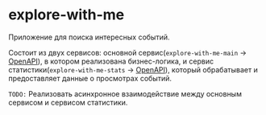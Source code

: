 # explore-with-me

Приложение для поиска интересных событий.

Состоит из двух сервисов: основной сервис(`explore-with-me-main` -> [OpenAPI](https://github.com/currantino/explore-with-me/blob/main/ewm-main-service-spec.json)), в котором реализована бизнес-логика, и сервис статистики(`explore-with-me-stats` -> [OpenAPI](https://github.com/currantino/explore-with-me/blob/main/ewm-stats-service-spec.json)), который обрабатывает и предоставляет данные о просмотрах событий.

`TODO:` Реализовать асинхронное взаимодействие между основным сервисом и сервисом статистики.
